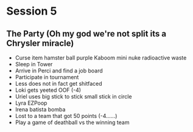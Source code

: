 # Session 5

## The Party (Oh my god we're not split its a Chrysler miracle)
* Curse item hamster ball purple Kaboom mini nuke radioactive waste
* Sleep in Tower
* Arrive in Perci and find a job board
* Participate in tournament
* Less does not in fact get shitfaced
* Loki gets yeeted OOF (-4)
* Uriel uses big stick to stick small stick in circle
* Lyra EZPoop
* Irena batista bomba
* Lost to a team that got 50 points (-4......)
* Play a game of deathball vs the winning team
